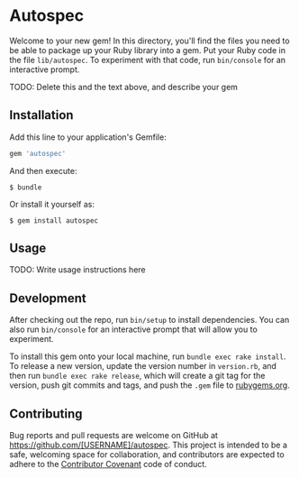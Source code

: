 # Autospec

Welcome to your new gem! In this directory, you'll find the files you need to be able to package up your Ruby library into a gem. Put your Ruby code in the file `lib/autospec`. To experiment with that code, run `bin/console` for an interactive prompt.

TODO: Delete this and the text above, and describe your gem

## Installation

Add this line to your application's Gemfile:

```ruby
gem 'autospec'
```

And then execute:

    $ bundle

Or install it yourself as:

    $ gem install autospec

## Usage

TODO: Write usage instructions here

## Development

After checking out the repo, run `bin/setup` to install dependencies. You can also run `bin/console` for an interactive prompt that will allow you to experiment.

To install this gem onto your local machine, run `bundle exec rake install`. To release a new version, update the version number in `version.rb`, and then run `bundle exec rake release`, which will create a git tag for the version, push git commits and tags, and push the `.gem` file to [rubygems.org](https://rubygems.org).

## Contributing

Bug reports and pull requests are welcome on GitHub at https://github.com/[USERNAME]/autospec. This project is intended to be a safe, welcoming space for collaboration, and contributors are expected to adhere to the [Contributor Covenant](contributor-covenant.org) code of conduct.

